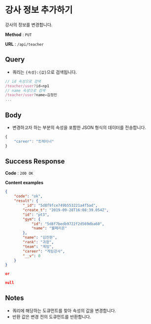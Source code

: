 # 강사 정보 추가하기

강사의 정보를 변경합니다.

**Method** : `PUT`

**URL** : `/api/teacher`

## Query
* 쿼리는 `{속성}:{값}`으로 검색됩니다.
```javascript
// id 속성으로 검색
/teacher/user?id=np1
// name 속성으로 검색
/teacher/user?name=김정민
...
```

## Body
* 변경하고자 하는 부분의 속성을 포함한 JSON 형식의 데이터를 전송합니다.
```javascript
{
    "career": "트레이너"
}
```

## Success Response

**Code** : `200 OK`

**Content examples**

```json
{
    "code": "ok",
    "result": {
        "_id": "5d8f9fce749b553221a4f5ad",
        "create_t": "2019-09-28T16:08:39.054Z",
        "id": "pt3",
        "gym": {
            "id": "5d8f7bedb9722f2d569dba60",
            "name": "웰페리온"
        },
        "name": "김진현",
        "rank": "과장",
        "team": "게임",
        "career": "게임강사",
        "__v": 0
    }
}

or

null
```

## Notes
* 쿼리에 해당하는 도큐먼트를 찾아 속성의 값을 변경합니다.
* 반환 값은 변경 전의 도큐먼트를 반환합니다.